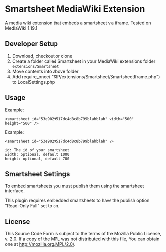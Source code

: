 Smartsheet MediaWiki Extension
==========

A media wiki extension that embeds a smartsheet via iframe.
Tested on MediaWiki 1.19.1

Developer Setup
---------------

1. Download, checkout or clone
2. Create a folder called Smartsheet in your MediaWiki extensions folder `extensions/Smartsheet`
2. Move contents into above folder
3. Add require_once( "$IP/extensions/Smartsheet/SmartsheetIframe.php") to LocalSettings.php

Usage
------------


Example:

    <smartsheet id="53e9029517dc4d8c8b799blahblah" width="500" height="500" />

Example:

    <smartsheet id="53e9029517dc4d8c8b799blahblah" />

    id: The id of your smartsheet
    width: optional, default 1000
    height: optional, default 700


Smartsheet Settings
------------
To embed smartsheets you must publish them using the smartsheet interface.

This plugin requires embedded smartsheets to have the publish option 
"Read-Only Full" set to on.


License
-------
This Source Code Form is subject to the terms of the Mozilla Public
License, v. 2.0. If a copy of the MPL was not distributed with this
file, You can obtain one at http://mozilla.org/MPL/2.0/.
